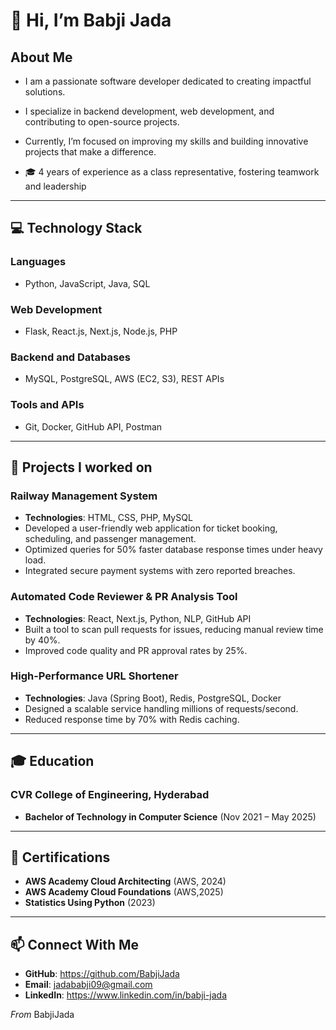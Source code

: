 # 👋 Hi, I’m Babji Jada

## About Me

- I am a passionate software developer dedicated to creating impactful solutions.

- I specialize in backend development, web development, and contributing to open-source projects.

- Currently, I’m focused on improving my skills and building innovative projects that make a difference.

- 🎓 4 years of experience as a class representative, fostering teamwork and leadership


---

## 💻 Technology Stack

### Languages 


- Python, JavaScript, Java, SQL 

### Web Development                                                                                    
- Flask, React.js, Next.js, Node.js, PHP

### Backend and Databases

- MySQL, PostgreSQL, AWS (EC2, S3), REST APIs

### Tools and APIs

- Git, Docker, GitHub API, Postman

---

## 🚉 Projects I worked on

### Railway Management System

- **Technologies**: HTML, CSS, PHP, MySQL
- Developed a user-friendly web application for ticket booking, scheduling, and passenger management.
- Optimized queries for 50% faster database response times under heavy load.
- Integrated secure payment systems with zero reported breaches.

### Automated Code Reviewer & PR Analysis Tool

- **Technologies**: React, Next.js, Python, NLP, GitHub API
- Built a tool to scan pull requests for issues, reducing manual review time by 40%.
- Improved code quality and PR approval rates by 25%.

### High-Performance URL Shortener

- **Technologies**: Java (Spring Boot), Redis, PostgreSQL, Docker
- Designed a scalable service handling millions of requests/second.
- Reduced response time by 70% with Redis caching.

---

## 🎓 Education

### CVR College of Engineering, Hyderabad

- **Bachelor of Technology in Computer Science** (Nov 2021 – May 2025)

---

## 📜 Certifications

- **AWS Academy Cloud Architecting** (AWS, 2024)
- **AWS Academy Cloud Foundations** (AWS,2025)
- **Statistics Using Python** (2023)

---

## 📫 Connect With Me

- **GitHub**: https://github.com/BabjiJada
- **Email**: jadababji09@gmail.com
- **LinkedIn**: https://www.linkedin.com/in/babji-jada

*From* BabjiJada
